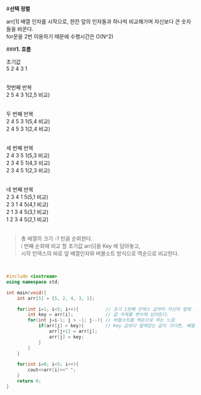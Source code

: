 #**선택 정렬**

arr[1] 배열 인자를 시작으로, 한칸 앞의 인자들과 하나씩 비교해가며 자신보다 큰 숫자들을 바꾼다.<br>
for문을 2번 이용하기 때문에 수행시간은 O(N^2)<br>


###**1. 흐름**

초기값 </br>
5 2 4 3 1</br>
</br>

첫번째 반복</br>
2 5 4 3 1(2,5 비교)</br>
</br>

두 번째 반복</br>
2 4 5 3 1(5,4 비교)</br>
2 4 5 3 1(2,4 비교)</br>
</br>

세 번째 반복</br>
2 4 3 5 1(5,3 비교)</br>
2 3 4 5 1(4,3 비교)</br>
2 3 4 5 1(2,3 비교)</br>
</br>

네 번째 반복</br>
2 3 4 1 5(5,1 비교)</br>
2 3 1 4 5(4,1 비교)</br>
2 1 3 4 5(3,1 비교)</br>
1 2 3 4 5(2,1 비교)</br>
</br>

> 총 배열의 크기 -1 만큼 순회한다.</br>
> i 번째 순회때 비교 할 초기값 arr[i]을 Key 에 담아놓고, </br>
> 시작 인덱스의 바로 앞 배열인자와 버블소트 방식으로 역순으로 비교한다.</br>
<br>


```c++
#include <iostream>
using namespace std;

int main(void){
    int arr[5] = {5, 2, 4, 3, 1};

    for(int i=1; i<5; i++){          // 초기 1번째 인덱스 값부터 자신의 앞에 모든 배열과 비교한다.
        int key = arr[i];            // 값 자체를 변수에 담아둔다.
        for(int j=i-1; j > -1; j--){ // 버블소트를 역순으로 하는 느낌
            if(arr[j] > key){        // Key 값보다 앞에있는 값이 크다면, 배열 순서를 바꾸어준다.
                arr[j+1] = arr[j];
                arr[j] = key;
            }
        }
    }

    for(int i=0; i<5; i++){
        cout<<arr[i]<<" ";
    }
    return 0;
}


```
